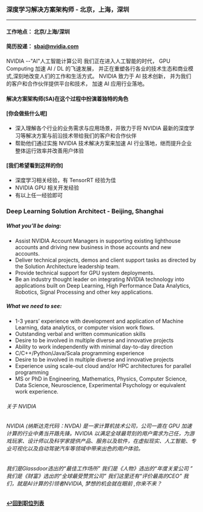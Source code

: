 
### 深度学习解决方案架构师 - 北京，上海，深圳
___
#### 工作地点： 北京/上海/深圳
#### 简历投递： sbai@nvidia.com

NVIDIA --"AI"人工智能计算公司
我们正在进入人工智能的时代， GPU Computing 加速 AI / DL 的飞速发展， 并正在重塑各行各业的技术生态和商业模式,深刻地改变人们的工作和生活方式。
NVIDIA 致力于 AI 技术创新， 并为我们的客户和合作伙伴提供平台和技术， 加速 AI 应用行业落地。

#### 解决方案架构师(SA)在这个过程中扮演着独特的角色

#### [你会做些什么呢]
- 深入理解各个行业的业务需求与应用场景，并致力于将 NVIDIA 最新的深度学习等解决方案与前沿技术带给我们的客户和合作伙伴
- 帮助他们通过实施 NVIDIA 技术解决方案来加速 AI 行业落地，继而提升企业整体运行效率并改善用户体验

#### [我们希望看到这样的你]
- 深度学习相关经验，有 TensorRT 经验为佳
- NVIDIA GPU 相关开发经验
- 有以上任一经验即可


### Deep Learning Solution Architect - Beijing, Shanghai

##### What you’ll be doing:
- Assist NVIDIA Account Managers in supporting existing lighthouse accounts and driving new business in those accounts and new accounts.
- Deliver technical projects, demos and client support tasks as directed by the Solution Architecture leadership team.
- Provide technical support for GPU system deployments.
- Be an industry thought leader on integrating NVIDIA technology into applications built on Deep Learning, High Performance Data Analytics, Robotics, Signal Processing and other key applications.

##### What we need to see: 
- 1-3 years’ experience with development and application of Machine Learning, data analytics, or computer vision work flows.
- Outstanding verbal and written communication skills
- Desire to be involved in multiple diverse and innovative projects
- Ability to work independently with minimal day-to-day direction
- C/C++/Python/Java/Scala programming experience
- Desire to be involved in multiple diverse and innovative projects
- Experience using scale-out cloud and/or HPC architectures for parallel programming
- MS or PhD in Engineering, Mathematics, Physics, Computer Science, Data Science, Neuroscience, Experimental Psychology or equivalent work experience.

###### 关于 NVIDIA
###### NVIDIA (纳斯达克代码：NVDA) 是一家计算机技术公司，公司一直在 GPU 加速计算的行业中勇当开路先锋。NVIDIA 以满足全球最苛刻的用户需求为己任，为游戏玩家、设计师以及科学家提供产品、服务以及软件，在虚拟现实、人工智能、专业可视化以及自动驾驶汽车等领域中带来出色的用户体验。


###### 我们是Glassdoor选出的“最佳工作场所” 我们是《人物》选出的“年度关爱公司 ” 我们是《财富》选出的“全球最受赞赏公司”  我们这里还有“评价最高的CEO”  我们，就是AI计算的引领者NVIDIA, 梦想的机会就在眼前 ,你来不来？

**[:leftwards_arrow_with_hook:回到职位列表](/README.md)**
